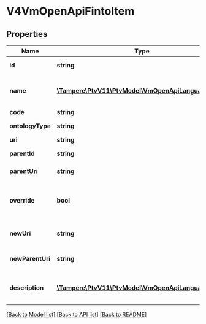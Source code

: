 # V4VmOpenApiFintoItem

## Properties
Name | Type | Description | Notes
------------ | ------------- | ------------- | -------------
**id** | **string** | Entity Guid identifier. | [optional] 
**name** | [**\Tampere\PtvV11\PtvModel\VmOpenApiLanguageItem[]**](VmOpenApiLanguageItem.md) | List of localized entity names. | [optional] 
**code** | **string** | Entity code. | [optional] 
**ontologyType** | **string** | Ontology term type. | [optional] 
**uri** | **string** | Entity uri. | [optional] 
**parentId** | **string** | Entity parent identifier. | [optional] 
**parentUri** | **string** | Entity parent uri. | [optional] 
**override** | **bool** | Indicates if item is overriden by general description. | [optional] 
**newUri** | **string** | New URI from Y-platform. | [optional] 
**newParentUri** | **string** | New parent URI from Y-platform. | [optional] 
**description** | [**\Tampere\PtvV11\PtvModel\VmOpenApiLanguageItem[]**](VmOpenApiLanguageItem.md) | List of localized entity descriptions. | [optional] 

[[Back to Model list]](../../README.md#documentation-for-models) [[Back to API list]](../../README.md#documentation-for-api-endpoints) [[Back to README]](../../README.md)

